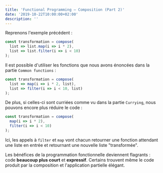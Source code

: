 ```yaml
---
title: 'Functional Programming — Composition (Part 2)'
date: '2019-10-22T10:00:00+02:00'
description: ''
---
```


Reprenons l'exemple précédent :

```js
const transformation = compose(
  list => list.map(i => i * 2),
  list => list.filter(i => i < 10)
);
```

Il est possible d'utiliser les fonctions que nous avons énoncées dans la partie `Common functions` :

```js
const transformation = compose(
  list => map(i => i * 2, list),
  list => filter(i => i < 10, list)
);
```

De plus, si celles-ci sont curriées comme vu dans la partie `Currying`, nous pouvons encore plus réduire le code :

```js
const transformation = compose(
  map(i => i * 2),
  filter(i => i < 10)
);
```

Ici, les appels à `filter` et `map` vont chacun retourner une fonction attendant une liste en entrée et retournant une nouvelle liste "transformée".

Les bénéfices de la programmation fonctionnelle deviennent flagrants : code **beaucoup plus court** et **expressif**. Certains trouvent même le code produit par la composition et l'application partielle élégant.
